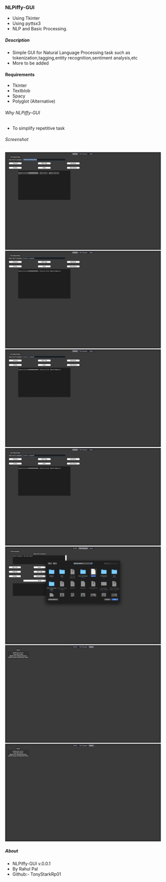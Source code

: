 ###  NLPiffy-GUI
+ Using Tkinter
+ Using pyttsx3
+ NLP and Basic Processing.

##### Description
+ Simple GUI for Natural Language Processing task such as tokenization,tagging,entity recognition,sentiment analysis,etc
+ More to be added

#### Requirements
+ Tkinter
+ Textblob
+ Spacy
+ Polyglot (Alternative)

###### Why NLPiffy-GUI
+ To simplify repetitive task

###### Screenshot
<img src="https://github.com/Samratrpal01/SentimentSpeak/blob/main/Images/1.png">

<img src="https://github.com/Samratrpal01/SentimentSpeak/blob/main/Images/2.png">

<img src="https://github.com/Samratrpal01/SentimentSpeak/blob/main/Images/3.png">

<img src="https://github.com/Samratrpal01/SentimentSpeak/blob/main/Images/4.png">

<img src="https://github.com/Samratrpal01/SentimentSpeak/blob/main/Images/5.png">

<img src="https://github.com/Samratrpal01/SentimentSpeak/blob/main/Images/6.png">

<img src="https://github.com/Samratrpal01/SentimentSpeak/blob/main/Images/7.png">

##### About
+ NLPiffy-GUI v.0.0.1
+ By Rahul Pal
+ Github:- TonyStarkRp01
